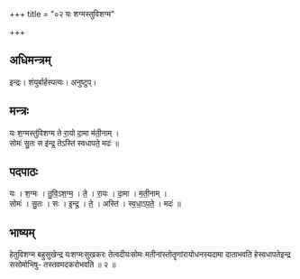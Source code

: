 +++
title = "०२ यः शग्मस्तुविशग्म"

+++
## अधिमन्त्रम्
इन्द्रः। शंयुर्बार्हस्पत्यः। अनुष्टुप्।

## मन्त्रः
यः श॒ग्मस्तु॑विशग्म ते रा॒यो दा॒मा म॑ती॒नाम् ।  
सोमः॑ सु॒तः स इ॑न्द्र॒ तेऽस्ति॑ स्वधापते॒ मदः॑ ॥

## पदपाठः
यः । श॒ग्मः । तु॒वि॒ऽश॒ग्म॒ । ते॒ । रा॒यः । दा॒मा । म॒ती॒नाम् ।  
सोमः॑ । सु॒तः । सः । इ॒न्द्र॒ । ते॒ । अस्ति॑ । स्व॒धा॒ऽप॒ते॒ । मदः॑ ॥

## भाष्यम्
हेतुविशग्म बहुसुखेन्द्र यःशग्मःसुखकरः तेत्वदीयःसोमः मतीनांस्तोतॄणांरायोधनस्यदामा दाताभवति हेस्वधापतेइन्द्र ससोमोभिषु- तस्तवमदकरोभवति ॥ २ ॥